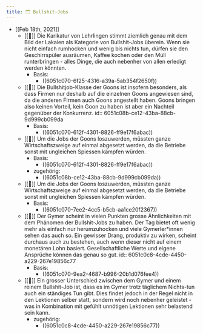 ```yaml
---
title: 🗂 Bullshit-Jobs
---
```


- [[Feb 18th, 2021]]
  - [[📗]] Die Karikatur von Lehrlingen stimmt ziemlich genau mit dem Bild der Lakaien als Kategorie von Bullshit-Jobs überein. Wenn sie nicht einfach rumhocken und wenig bis nichts tun, dürfen sie den Geschirrspüler ausräumen, Kaffee kochen oder den Müll runterbringen - alles Dinge, die auch nebenher von allen erledigt werden könnten.
    - Basis:
      - ((6051c070-6f25-4316-a39a-5ab354f2650f))
  - [[📗]] Die Bullshitjob-Klasse der Goons ist insofern besonders, als dass Firmen nur deshalb auf die einzelnen Goons angewiesen sind, da die anderen Firmen auch Goons angestellt haben. Goons bringen also keinen Vorteil, kein Goon zu haben ist aber ein Nachteil gegenüber der Konkurrenz.
    id:: 6051c08b-ce12-43ba-88cb-9d999cb099da
    - Basis:
      - ((6051c070-612f-4301-8826-ff9e17f6abac))
  - [[📗]] Um die Jobs der Goons loszuwerden, müssten ganze Wirtschaftszweige auf einmal abgesetzt werden, da die Betriebe sonst mit ungleichen Spiessen kämpfen würden.
    - Basis:
      - ((6051c070-612f-4301-8826-ff9e17f6abac))
    - zugehörig:
      - ((6051c08b-ce12-43ba-88cb-9d999cb099da))
  - [[📗]] Um die Jobs der Goons loszuwerden, müssten ganze Wirtschaftszweige auf einmal abgesetzt werden, da die Betriebe sonst mit ungleichen Spiessen kämpfen würden.
    - Basis:
      - ((6051c070-7ee2-4cc5-b5cb-aa1ce20f2367))
  - [[📗]] Der Gymer scheint in vielen Punkten grosse Ähnlichkeiten mit dem Phänomen der Bullshit-Jobs zu haben. Der Tag bietet oft wenig mehr als einfach nur herumzuhocken und viele Gymerler\*innen sehen das auch so. Ein gewisser Drang, produktiv zu wirken, scheint durchaus auch zu bestehen, auch wenn dieser nicht auf einem monetären Lohn basiert. Gesellschaftliche Werte und eigene Ansprüche können das genau so gut.
    id:: 6051c0c8-4cde-4450-a229-267e19856c77
    - Basis:
      - ((6051c070-9ea2-4687-b996-20b1d076fee4))
  - [[📗]] Ein grosser Unterschied zwischen dem Gymer und einem reinem Bullshit-Job ist, dass es im Gymer trotz täglichem Nichts-tun auch ein ständiges Tun gibt. Dies findet jedoch in der Regel nicht in den Lektionen selber statt, sondern wird noch nebenher geleistet - was in Kombination mit gefühlt unnötigen Lektionen sehr belastend sein kann.
    - zugehörig:
      - ((6051c0c8-4cde-4450-a229-267e19856c77))